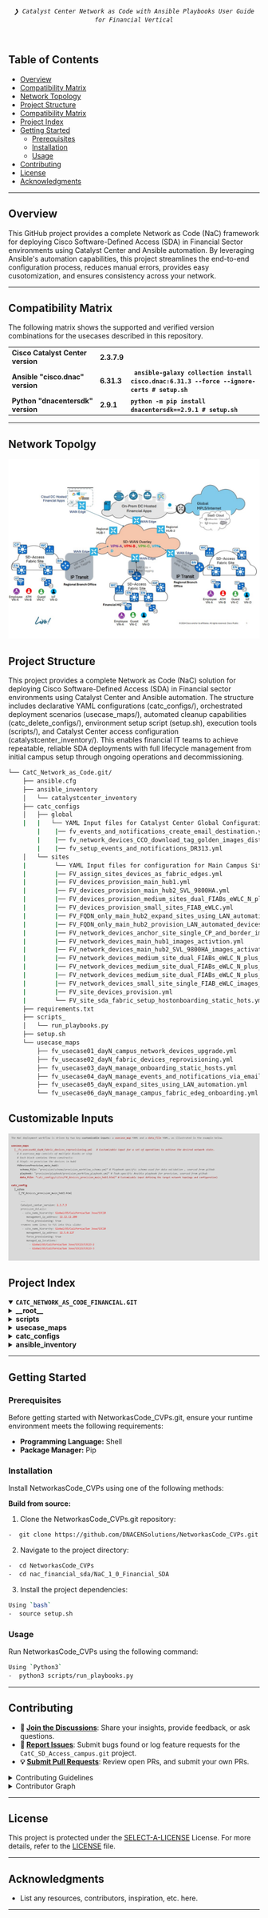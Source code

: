 <p align="center">
	<em><code>❯ Catalyst Center Network as Code with Ansible Playbooks User Guide for Financial Vertical</code></em>
</p>
<p align="center"><!-- default option, no dependency badges. -->
</p>
<p align="center">
	<!-- default option, no dependency badges. -->
</p>
<br>


##  Table of Contents

- [Overview](#Overview )
- [Compatibility Matrix](#compatibility-matrix )
- [Network Topology](#network-topology )
- [ Project Structure](#project-structure)
- [Compatibility Matrix](#compatibility-matrix )
- [Project Index](#project-index)
- [Getting Started](#getting-started)
  - [Prerequisites](#prerequisites)
  - [Installation](#installation)
  - [Usage](#usage)
- [Contributing](#contributing)
- [License](#license)
- [Acknowledgments](#acknowledgments)

---
##  Overview
This GitHub project provides a complete Network as Code (NaC) framework for deploying Cisco Software-Defined Access (SDA) in Financial Sector environments using Catalyst Center and Ansible automation.
By leveraging Ansible's automation capabilities, this project streamlines the end-to-end configuration process, reduces manual errors, provides easy cusotomization, and ensures consistency across your network.

---
##  Compatibility Matrix
The following matrix shows the supported and verified version combinations for the usecases described in this repository.
			<table>
			<tr>
				<td><b>Cisco Catalyst Center version	</b></td>
				<td><b>2.3.7.9</b></td>
			</tr>
			<tr>
				<td><b>Ansible "cisco.dnac" version</b></td>
				<td><b>6.31.3</b></td>
				<td><b><code> ansible-galaxy collection install cisco.dnac:6.31.3 --force --ignore-certs # setup.sh </code></b></td>
			</tr>
			<tr>
				<td><b>Python "dnacentersdk" version </b></td>
				<td><b>2.9.1</b></td>
				<td><b><code>python -m pip install dnacentersdk==2.9.1 # setup.sh </code></b></td>
			</tr>
			</table>

---
##  Network Topolgy
![Catalyst Center SDA Fabric](images_financial_sda/Catc_Financial_SDA_Topology.jpg)

##  Project Structure
This project provides a complete Network as Code (NaC) solution for deploying Cisco Software-Defined Access (SDA) in Financial sector environments using Catalyst Center and Ansible automation. The structure includes declarative YAML configurations (catc_configs/), orchestrated deployment scenarios (usecase_maps/), automated cleanup capabilities (catc_delete_configs/), environment setup script (setup.sh), execution tools (scripts/), and Catalyst Center access configuration (catalystcenter_inventory/). This enables financial IT teams to achieve repeatable, reliable SDA deployments with full lifecycle management from initial campus setup through ongoing operations and decommissioning.

```sh
└── CatC_Network_as_Code.git/
    ├── ansible.cfg
    ├── ansible_inventory
    │   └── catalystcenter_inventory
    ├── catc_configs
    │   ├── global
    |   |   └── YAML Input files for Catalyst Center Global Configurations, i.e. images names, golden image tagging etc. 
	    |    |── fv_events_and_notifications_create_email_destination.yml
	    |    |── fv_network_devices_CCO_download_tag_golden_images_distribution.yml
	    |    |── fv_setup_events_and_notifications_DR313.yml	
    │   └── sites
    |        └── YAML Input files for configuration for Main Campus Site
    |        |── FV_assign_sites_devices_as_fabric_edges.yml
    |        |── FV_devices_provision_main_hub1.yml
    |        |── FV_devices_provision_main_hub2_SVL_9800HA.yml
    |        |── FV_devices_provision_medium_sites_dual_FIABs_eWLC_N_plus_1.yml
    |        |── FV_devices_provision_small_sites_FIAB_eWLC.yml
    |        |── FV_FQDN_only_main_hub2_expand_sites_using_LAN_automation_devices.yml
    |        |── FV_FQDN_only_main_hub2_provision_LAN_automated_devices.yml
    |        |── FV_network_devices_anchor_site_single_CP_and_border_image_activation.yml
    |        |── FV_network_devices_main_hub1_images_activtion.yml
    |        |── FV_network_devices_main_hub2_SVL_9800HA_images_activation.yml
    |        |── FV_network_devices_medium_site_dual_FIABs_eWLC_N_plus_1_primary_images_distribution.yml
    |        |── FV_network_devices_medium_site_dual_FIABs_eWLC_N_plus_1_primary_images_activation.yml	
	|        |── FV_network_devices_medium_site_dual_FIABs_eWLC_N_plus_1_secondary_images_activation.yml
	|        |── FV_network_devices_small_site_single_FIAB_eWLC_images_activation.yml
	|        |── FV_site_devices_provision.yml
	|        └── FV_site_sda_fabric_setup_hostonboarding_static_hots.yml
    ├── requirements.txt
    ├── scripts_
    │   └── run_playbooks.py
    ├── setup.sh
    └── usecase_maps
        ├── fv_usecase01_dayN_campus_network_devices_upgrade.yml
        ├── fv_usecase02_dayN_fabric_devices_reprovisioning.yml
        ├── fv_usecase03_dayN_manage_onboarding_static_hosts.yml
        ├── fv_usecase04_dayN_manage_events_and_notifications_via_email.yml
        ├── fv_usecase05_dayN_expand_sites_using_LAN_automation.yml
		└── fv_usecase06_dayN_manage_campus_fabric_edeg_onboarding.yml
```

## Customizable Inputs
![Customizable Inputs](images_financial_sda/guideline.jpg)

##  Project Index
<details open>
	<summary><b><code>CATC_NETWORK_AS_CODE_FINANCIAL.GIT</code></b></summary>
	<details> <!-- __root__ Submodule -->
		<summary><b>__root__</b></summary>
		<blockquote>
			<table>
			<tr>
				<td><b><a href='https://github.com/DNACENSolutions/NetworkasCode_CVPs/tree/main/nac_financial_sda/NaC_1_0_Financial_SDA/setup.sh'>setup.sh</a></b></td>
				<td><code>- Setup script to create your python environment and install Catalyst Center Python SDK (dnacentersdk) and Ansible collection (cisco.dnac)</code></td>
			</tr>
			<tr>
				<td><b><a href='https://github.com/DNACENSolutions/NetworkasCode_CVPs/tree/main/nac_financial_sda/NaC_1_0_Financial_SDA/requirements.txt'>requirements.txt</a></b></td>
				<td><code>- This file contains the required python modules. This file is used by setup.sh script</code></td>
			</tr>
			</table>
		</blockquote>
	</details>
	<details> <!-- scripts Submodule -->
		<summary><b>scripts</b></summary>
		<blockquote>
			<table>
			<tr>
				<td><b><a href='https://github.com/DNACENSolutions/NetworkasCode_CVPs/tree/main/nac_financial_sda/NaC_1_0_Financial_SDA/scripts/run_playbooks.py'>run_playbooks.py</a></b></td>
				<td><code>- This Python tool is to run the Ansible playbooks with Inputs files preprogrammed in the usecase_maps files. The Tools lets you choose option to Validate the input, Execute the playbook or do both. Further it gives option for user to run the Catalyst Center Configuration usecases individually, or in a sub-group of usecase , or all the usecase in the order specified in the input file selected from usecase_maps directory.</code></td>
			</tr>
			</table>
		</blockquote>
	</details>
	<details> <!-- usecase_maps Submodule -->
		<summary><b>usecase_maps </b></summary>
		<blockquote>
			<table>
			<tr>
			<td><b><a href='https://github.com/DNACENSolutions/NetworkasCode_CVPs/tree/main/nac_financial_sda/NaC_1_0_Financial_SDA/usecase_maps/fv_usecase01_dayN_campus_network_devices_upgrade.yml'>fv_usecase01_dayN_campus_network_devices_upgrade.yml</a></b>
			</td>
            <td> 
			<code>- This yaml usecase upgrades campus fabric sites with different size, devices models, devices roles and eWLC. </code><br>
			<code>- This usecase consists of 4 operations, CCO images download, images tagging as golden image, image distribution and image activation. Due to flexiable of IAC, the first 3 operations could be executed using one step, some operations are in parallel and some sequential :</code><br>
			<code> #Step1: Images download from CCO in parallel</code><br>
			<code> #Step2: Tag golden images one by one according to device family</code><br>
			<code> #Step3: Image distribution for all the devices, some in sequential and some in parallel, except N+1 primary </code><br>
			<code> #Step4: </code><br>
			<code> a. Image activation for hub1 </code><br>
			<code> b. Image activation for hub2 </code><br>
			<code> c. Image activation for small sites </code><br>
			<code> d. Image activation for medium Sites N+1 Secondary </code><br>
			 <code>⚠️ Image download Consideration: Image download from CCO has a pre-req that the entry for that image has to be in CatC before initiating network devices upgrade use case. To check, go to the device family (Design->Image Repository->click on the device family). If the image entry is not there, initiate the Sync Updates (Design->Image Repository->Sync Updates) and check in Show Tasks to confirm the task completion and recheck in the device family </code><br>
			 <code> ⚠️ Image activation Consideration on SDAccess: Image activation execution starts with fabric Edges and then, fabric borders/control plane nodes. Druing imagee activation, the fabric node would be unavailable, if there is no redundancy, such as multiple fabric border nodes or fabric control plane nodes and impact is a concern, execute image activation on the node during maintenance window</code><br>
			 <code> ⚠️ N+1 Consideration:</code><br>
			 <code> In order to upgrade N+1 pair, N+1 Secondary have to upgrade first before image distribution to N+1 Primary.</code><br>
			</td>
			</tr>
			<tr>
				<td>
				<b><a href='https://github.com/DNACENSolutions/NetworkasCode_CVPs/tree/main/nac_financial_sda/NaC_1_0_Financial_SDA/usecase_maps/fv_usecase02_dayN_fabric_devices_reprovisioning.yml'>fv_usecase02_dayN_fabric_devices_reprovisioning.yml</a></b>
				</td>
                <td>
				<code>- This yaml usecase reprovision devices on different sites. </code><br>
				<code>- This usecase consists of single operation :</code><br>
				<code>  # Step1: device re-provision for the site</code>
				</td>
			</tr>
			<tr>
				<td><b><a href='https://github.com/DNACENSolutions/NetworkasCode_CVPs/tree/main/nac_financial_sda/NaC_1_0_Financial_SDA/usecase_maps/fv_usecase03_dayN_manage_onboarding_static_hosts.yml'>fv_usecase03_dayN_manage_onboarding_static_hosts.yml</a></b></td>
                <td>
				<code>- This yaml usecase performs static host onboarding</code><br>
				<code>- This usecase consists of single operation :</code><br><br>
				<code>  #Step1: static host onboarding on Fabric Edge</code>
				</td>
			</tr>
			<tr>
				<td><b><a href='https://github.com/DNACENSolutions/NetworkasCode_CVPs/tree/main/nac_financial_sda/NaC_1_0_Financial_SDA/usecase_maps/fv_usecase04_dayN_manage_events_and_notifications_via_email.yml'>fv_usecase04_dayN_manage_events_and_notifications_via_email.yml</a></b></td>
                <td>
				<code>- This yaml usecase performs email destination creation and event notification via email creation.</code><br>
				<code>- This usecase consists of 2 operations in below sequence : </code><br>
				<code>#Step1:email destination creation</code><br>
				<code>#Step2: event notification via email creation</code>
				</td>
			</tr>
			<tr>
				<td><b><a href='https://github.com/DNACENSolutions/NetworkasCode_CVPs/tree/main/nac_financial_sda/NaC_1_0_Financial_SDA/usecase_maps/fv_usecase05_dayN_expand_sites_using_LAN_automation.yml'>fv_usecase05_dayN_expand_sites_using_LAN_automation.yml</a></b></td>
                <td>
				<code>- This yaml usecase performs LAN automation and provision to ready device for fabric operations</code><br>
				<code>- This usecase consists of 2 operations in below sequence:</code><br>
				<code>  #Step1 : LAN automation </code><br>
				<code>  #Step2 : provision pnp device to ready for fabric operations</code></td>
			</tr>
			<tr>
				<td><b><a href='https://github.com/DNACENSolutions/NetworkasCode_CVPs/tree/main/nac_financial_sda/NaC_1_0_Financial_SDA/usecase_maps/fv_usecase06_dayN_manage_campus_fabric_edge_onboarding.yml'>fv_usecase06_dayN_manage_campus_fabric_edge_onboarding.yml</a></b></td>
                <td><code>- This yaml usecase performs fabric edge onboarding. </code><br>
				<code>- This usecase consists of 2 operations in below sequence:</code><br>
				<code>  #Step1 : provision device prior to adding into fabric</code><br>
				<code>  #Step2 : Assign device to a site and add to fabric site as Fabric Edge</code>
				</td>
			</tr>			
			</table>
		</blockquote>
	</details>
	<details> <!-- catc_configs Submodule -->
		<summary><b>catc_configs</b></summary>
		<blockquote>
			<details>
				<summary><b>global</b></summary>
				<blockquote>
					<table>
					<tr>
						<td><b><a href='https://github.com/DNACENSolutions/NetworkasCode_CVPs/tree/main/nac_financial_sda/NaC_1_0_Financial_SDA/catc_configs/global/FV_network_devices_CCO_download_tag_golden_images_distribution.yml'>FV_network_devices_CCO_download_tag_golden_images_distribution.yml</a></b></td>
						<td><code>- These files contain configurations required to download CCO images names, tag images name as golden image at global level and image distribution at site level, inherited the marking of golden image from global level</code><br>
						<code>>- Related Playbook <a href='https://github.com/cisco-en-programmability/catalyst-center-ansible-iac/blob/main/workflows/swim/README.md'>Catalyst Center Device Software Image Management Playbook</a></code></td>
					</tr>
					<tr>
						<td><b><a href='https://github.com/DNACENSolutions/NetworkasCode_CVPs/tree/main/nac_financial_sda/NaC_1_0_Financial_SDA/catc_configs/global/FV_events_and_notifications_create_email_destination.yml'>FV_events_and_notifications_create_email_destination.yml</a></b><br>
						<b><a href='https://github.com/DNACENSolutions/NetworkasCode_CVPs/tree/main/nac_financial_sda/NaC_1_0_Financial_SDA/catc_configs/global/FV_setup_events_and_notifications_DR313.yml'>FV_setup_events_and_notifications_DR313.yml</a></b></td>
						<td>
						<code>- These files contain configurations required to create email destination and events notifications</code><br>
						<code>- Related Playbook <a href='https://github.com/cisco-en-programmability/catalyst-center-ansible-iac/blob/main/workflows/events_and_notifications/README.md'>Catalyst Center Events and Notification Destination and Subscriptsion Manager Playbook</a></code></td>
					</tr>
					</table>
				</blockquote>
			</details>
			<details>
				<summary><b>sites</b></summary>
				<blockquote>
					<details>
						<summary><b>hub1,hub2,medium, small and anchor sites</b></summary>
						<blockquote>
							<table>
							<tr>
								<td><b><a href='https://github.com/DNACENSolutions/NetworkasCode_CVPs/tree/main/nac_financial_sda/NaC_1_0_Financial_SDA/catc_configs/sites/FV_network_devices_main_hub1_images_activation.yml'>FV_network_devices_main_hub1_images_activation.yml</a></b><br>
								<b><a href='https://github.com/DNACENSolutions/NetworkasCode_CVPs/tree/main/nac_financial_sda/NaC_1_0_Financial_SDA/catc_configs/sites/FV_network_devices_main_hub2_SVL_9800HA_images_activation.yml'>FV_network_devices_main_hub2_SVL_9800HA_images_activation.yml</a></b><br>
								<b><a href='https://github.com/DNACENSolutions/NetworkasCode_CVPs/tree/main/nac_financial_sda/NaC_1_0_Financial_SDA/catc_configs/sites/FV_network_devices_small_site_single_FIAB_eWLC_images_activation.yml'>FV_network_devices_small_site_single_FIAB_eWLC_images_activation.yml</a></b><br>
								<b><a href='https://github.com/DNACENSolutions/NetworkasCode_CVPs/tree/main/nac_financial_sda/NaC_1_0_Financial_SDA/catc_configs/sites/FV_network_devices_medium_site_dual_FIABs_eWLC_N_plus_1_Secondary_images_activation.yml'>FV_network_devices_medium_site_dual_FIABs_eWLC_N_plus_1_Secondary_images_activation.yml</a></b><br>
								<b><a href='https://github.com/DNACENSolutions/NetworkasCode_CVPs/tree/main/nac_financial_sda/NaC_1_0_Financial_SDA/catc_configs/sites/FV_network_devices_medium_site_dual_FIABs_eWLC_N_plus_1_Primary_images_distribution.yml'>FV_network_devices_medium_site_dual_FIABs_eWLC_N_plus_1_Primary_images_distribution.yml</a></b><br>
								<b><a href='https://github.com/DNACENSolutions/NetworkasCode_CVPs/tree/main/nac_financial_sda/NaC_1_0_Financial_SDA/catc_configs/sites/FV_network_devices_medium_site_dual_FIABs_eWLC_N_plus_1_Primary_images_activation.yml'>FV_network_devices_medium_site_dual_FIABs_eWLC_N_plus_1_Primary_images_activation.yml</a></b><br>							
								<b><a href='https://github.com/DNACENSolutions/NetworkasCode_CVPs/tree/main/nac_financial_sda/NaC_1_0_Financial_SDA/catc_configs/sites/FV_network_devices_anchor_site_single_cp_and_border_image_activation.yml'>FV_network_devices_anchor_site_single_cp_and_border_image_activation.yml</a></b></td>
								<td>
								<code>- These files contain configurations required to activate image on devices in hub1, hub2, medium, small and anchor sites.</code><br>
								<code>- Related Playbook <a href='https://github.com/cisco-en-programmability/catalyst-center-ansible-iac/blob/main/workflows/swim/README.md'>Catalyst Center Device Software Image Management Playbook</a></code>
								</td>
							</tr>
							<tr>
								<td><b><a href='https://github.com/DNACENSolutions/NetworkasCode_CVPs/tree/main/nac_financial_sda/NaC_1_0_Financial_SDA/catc_configs/sites/FV_devices_provision_main_hub1.yml'>FV_devices_provision_main_hub1.yml</a></b><br>
								<b><a href='https://github.com/DNACENSolutions/NetworkasCode_CVPs/tree/main/nac_financial_sda/NaC_1_0_Financial_SDA/catc_configs/sites/FV_devices_provision_main_hub2_SVL_9800HA.yml'>FV_devices_provision_main_hub2_SVL_9800HA.yml</a></b><br>
								<b><a href='https://github.com/DNACENSolutions/NetworkasCode_CVPs/tree/main/nac_financial_sda/NaC_1_0_Financial_SDA/catc_configs/sites/FV_devices_provision_medium_sites_dual_FIABs_eWLC_N_plus_1.yml'>FV_devices_provision_medium_sites_dual_FIABs_eWLC_N_plus_1.yml</a></b><br>
								<b><a href='https://github.com/DNACENSolutions/NetworkasCode_CVPs/tree/main/nac_financial_sda/NaC_1_0_Financial_SDA/catc_configs/sites/FV_devices_provision_small_sites_single_FIAB_eWLC.yml'>FV_devices_provision_small_sites_single_FIAB_eWLC.yml</a></b></td>
								<td>
								<code>- These files contain configurations required to re-provision devices in hub1, hub2, medium and small snotes.</code><br>
								<code>- Related Playbook <a href='https://github.com/cisco-en-programmability/catalyst-center-ansible-iac/blob/main/workflows/provision/README.md'>Provision Workflow Playbook</a></code></td>
							</tr>
							<tr>
								<td><b><a href='https://github.com/DNACENSolutions/NetworkasCode_CVPs/tree/main/nac_financial_sda/NaC_1_0_Financial_SDA/catc_configs/sites/FV_site_sda_fabric_setup_hostonboarding_static_hosts.yml'>FV_site_sda_fabric_setup_hostonboarding_static_hosts.yml</a></b></td>
								<td>
								<code>- This file contains configurations required to static hosts onboarding on Fabric Edge.</code><br>
								<code>- Related Playbook <a href='https://github.com/cisco-en-programmability/catalyst-center-ansible-iac/blob/main/workflows/sda_hostonboarding/README.md'>SDA Host Onboarding Workflow Manager</a></code></td>
							</tr>
							<tr>
								<td><b><a href='https://github.com/DNACENSolutions/NetworkasCode_CVPs/tree/main/nac_financial_sda/NaC_1_0_Financial_SDA/catc_configs/sites/FV_FQDN_only_main_hub2_expand_sites_using_LAN_automation.yml'>FV_FQDN_only_main_hub2_expand_sites_using_LAN_automation.yml</a></b><br>
								<b><a href='https://github.com/DNACENSolutions/NetworkasCode_CVPs/tree/main/nac_financial_sda/NaC_1_0_Financial_SDA/catc_configs/sites/FV_FQDN_only_main_hub2_provision_LAN_automated_devices.yml'>FV_FQDN_only_main_hub2_provision_LAN_automated_devices.yml</a></b></td>
								<td>
								<code>- These files contain configurations required to expand site using LAN automation and then provision the pnp device.</code><br>
                                <code>- Related Playbook <a href='https://github.com/cisco-en-programmability/catalyst-center-ansible-iac/blob/main/workflows/lan_automation/README.md'>Cisco Catalyst Center SD-Access LAN Automation</a></code></td>
							</tr>
							<tr>
								<td><b><a href='https://github.com/DNACENSolutions/NetworkasCode_CVPs/tree/main/nac_financial_sda/NaC_1_0_Financial_SDA/catc_configs/sites/FV_site_devices_provision.yml'>FV_site_devices_provision.yml</a></b><br>
								<b><a href='https://github.com/DNACENSolutions/NetworkasCode_CVPs/tree/main/nac_financial_sda/NaC_1_0_Financial_SDA/catc_configs/sites/FV_assign_sites_devices_as_fabric_edges.yml'>FV_assign_sites_devices_as_fabric_edges.yml</a></b></td>
								<td>
								<code>- These files contain configurations required to provision device follow-by Fabric Edge onboarding.</code><br>
								<code>- Related Playbook <a href='https://github.com/cisco-en-programmability/catalyst-center-ansible-iac/blob/main/workflows/sda_fabric_sites_zones/README.md'>sda_fabric_sites_zones_playbook</a></code>
								</td>
							</tr>
							</table>
						</blockquote>
					</details>
				</blockquote>
			</details>
		</blockquote>
	</details>
	<details> <!-- ansible_inventory Submodule -->
		<summary><b>ansible_inventory</b></summary>
		<blockquote>
			<details>
				<summary><b>catalystcenter_inventory</b></summary>
				<blockquote>
					<table>
					<tr>
						<td><b><a href='https://github.com/DNACENSolutions/CatC_SD_Access_campus.git/blob/master/ansible_inventory/catalystcenter_inventory_10.195.243.53/hosts.yml'>hosts.yml</a></b></td>
						<td><code>- This is a sample Host file to be created for your Catalyst Center to be able to run the existing playbooks.
						Sample Inventory file
							---
							catalyst_center_hosts:
								hosts:
									give_any_hostname:
										dnac_password: Catalyst Center Credentials password
										dnac_host: Catalyst Center Host IP address Reachable fron ansible server.
										dnac_port: 443
										dnac_timeout: 60
										dnac_username: Catalyst Center Credentials username
										dnac_verify: false
										dnac_version: Catalyst Center Release. (i.e. 2.3.7.6)
										dnac_debug: true
										dnac_log_level: DEBUG
										dnac_log: true
										dnac_log_append: false
										dnac_log_file_path: log file location i.e.catc_logs
						</code></td>
					</tr>
					</table>
				</blockquote>
			</details>
		</blockquote>
	</details>
</details>

---
##  Getting Started

###  Prerequisites

Before getting started with NetworkasCode_CVPs.git, ensure your runtime environment meets the following requirements:

- **Programming Language:** Shell
- **Package Manager:** Pip


###  Installation

Install NetworkasCode_CVPs using one of the following methods:

**Build from source:**

1. Clone the NetworkasCode_CVPs.git repository:
```sh
-  git clone https://github.com/DNACENSolutions/NetworkasCode_CVPs.git
```

2. Navigate to the project directory:
```sh
-  cd NetworkasCode_CVPs
-  cd nac_financial_sda/NaC_1_0_Financial_SDA
```

3. Install the project dependencies:

```sh
Using `bash` 
-  source setup.sh
```

###  Usage
Run NetworkasCode_CVPs using the following command:

```sh
Using `Python3` 
-  python3 scripts/run_playbooks.py
```
---

##  Contributing

- **💬 [Join the Discussions](https://github.com/DNACENSolutions/CatC_SD_Access_campus.git/discussions)**: Share your insights, provide feedback, or ask questions.
- **🐛 [Report Issues](https://github.com/DNACENSolutions/CatC_SD_Access_campus.git/issues)**: Submit bugs found or log feature requests for the `CatC_SD_Access_campus.git` project.
- **💡 [Submit Pull Requests](https://github.com/DNACENSolutions/CatC_SD_Access_campus.git/blob/main/CONTRIBUTING.md)**: Review open PRs, and submit your own PRs.

<details closed>
<summary>Contributing Guidelines</summary>

1. **Fork the Repository**: Start by forking the project repository to your github account.
2. **Clone Locally**: Clone the forked repository to your local machine using a git client.
   ```sh
   git clone https://github.com/DNACENSolutions/CatC_SD_Access_campus.git
   ```
3. **Create a New Branch**: Always work on a new branch, giving it a descriptive name.
   ```sh
   git checkout -b new-feature-x
   ```
4. **Make Your Changes**: Develop and test your changes locally.
5. **Commit Your Changes**: Commit with a clear message describing your updates.
   ```sh
   git commit -m 'Implemented new feature x.'
   ```
6. **Push to github**: Push the changes to your forked repository.
   ```sh
   git push origin new-feature-x
   ```
7. **Submit a Pull Request**: Create a PR against the original project repository. Clearly describe the changes and their motivations.
8. **Review**: Once your PR is reviewed and approved, it will be merged into the main branch. Congratulations on your contribution!
</details>

<details closed>
<summary>Contributor Graph</summary>
<br>
<p align="left">
   <a href="https://github.com{/DNACENSolutions/CatC_SD_Access_campus.git/}graphs/contributors">
      <img src="https://contrib.rocks/image?repo=DNACENSolutions/CatC_SD_Access_campus.git">
   </a>
</p>
</details>

---

##  License

This project is protected under the [SELECT-A-LICENSE](https://choosealicense.com/licenses) License. For more details, refer to the [LICENSE](https://choosealicense.com/licenses/) file.

---

##  Acknowledgments

- List any resources, contributors, inspiration, etc. here.

---

